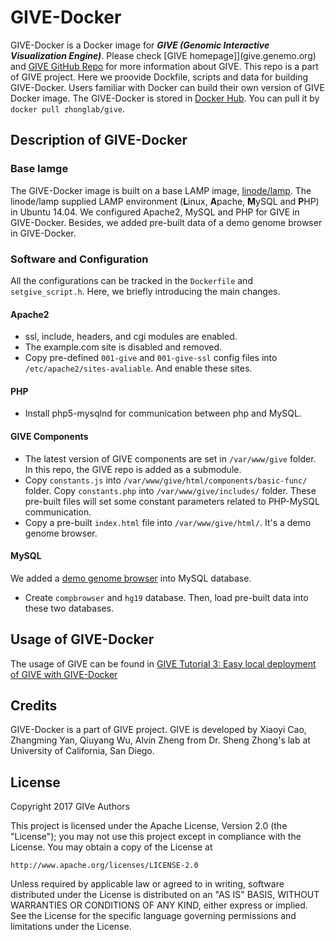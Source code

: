 # GIVE-Docker
GIVE-Docker is a Docker image for _**GIVE (Genomic Interactive Visualization Engine)**_. Please check [GIVE homepage]](give.genemo.org) and [GIVE GitHub Repo](https://github.com/Zhong-Lab-UCSD/Genomic-Interactive-Visualization-Engine) for more information about GIVE. This repo is a part of GIVE project. Here we proovide Dockfile, scripts and data for building GIVE-Docker. Users familiar with Docker can build their own version of GIVE Docker image.
The GIVE-Docker is stored in [Docker Hub](https://hub.docker.com/r/zhonglab/give/). You can pull it by `docker pull zhonglab/give`.

## Description of GIVE-Docker
### Base Iamge
The GIVE-Docker image is built on a base LAMP image, [linode/lamp](https://hub.docker.com/r/linode/lamp/). The linode/lamp supplied LAMP environment (**L**inux, **A**pache, **M**ySQL and **P**HP) in Ubuntu 14.04. We configured Apache2, MySQL and PHP for GIVE in GIVE-Docker. Besides, we added pre-built data of a demo genome browser in GIVE-Docker. 

### Software and Configuration
All the configurations can be tracked in the `Dockerfile` and `setgive_script.h`. Here, we briefly introducing the main changes.
#### Apache2
- ssl, include, headers, and cgi modules are enabled. 
- The example.com site is disabled and removed. 
- Copy pre-defined `001-give` and `001-give-ssl` config files into `/etc/apache2/sites-avaliable`. And enable these sites.
#### PHP
- Install php5-mysqlnd for communication between php and MySQL.
#### GIVE Components
- The latest version of GIVE components are set in `/var/www/give` folder. In this repo, the GIVE repo is added as a submodule. 
- Copy `constants.js` into `/var/www/give/html/components/basic-func/` folder. Copy `constants.php` into `/var/www/give/includes/` folder. These pre-built files will set some constant parameters related to PHP-MySQL communication.
- Copy a pre-built `index.html` file into `/var/www/give/html/`. It's a demo genome browser.
#### MySQL
We added a [demo genome browser](https://github.com/Zhong-Lab-UCSD/Genomic-Interactive-Visualization-Engine/tree/master/gallery/Demo2-ENCODE2_ChIA-PET) into MySQL database.
- Create `compbrowser` and `hg19` database. Then, load pre-built data into these two databases.
## Usage of GIVE-Docker
The usage of GIVE can be found in [GIVE Tutorial 3: Easy local deployment of GIVE with GIVE-Docker](https://github.com/Zhong-Lab-UCSD/Genomic-Interactive-Visualization-Engine/blob/master/tutorials/GIVE-Docker.md)

## Credits

GIVE-Docker is a part of GIVE project. GIVE is developed by Xiaoyi Cao, Zhangming Yan, Qiuyang Wu, Alvin Zheng from Dr. Sheng Zhong's lab at University of California, San Diego.

## License

Copyright 2017 GIVe Authors

This project is licensed under the Apache License, Version 2.0 (the "License");
you may not use this project except in compliance with the License.
You may obtain a copy of the License at

    http://www.apache.org/licenses/LICENSE-2.0

Unless required by applicable law or agreed to in writing, software
distributed under the License is distributed on an "AS IS" BASIS,
WITHOUT WARRANTIES OR CONDITIONS OF ANY KIND, either express or implied.
See the License for the specific language governing permissions and
limitations under the License.

